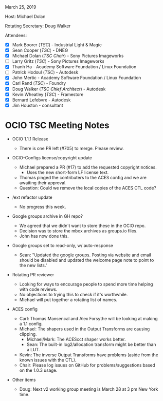 March 25, 2019

Host: Michael Dolan

Rotating Secretary: Doug Walker

Attendees:
  * [x] Mark Boorer (_TSC_) - Industrial Light & Magic
  * [x] Sean Cooper (_TSC_) - DNEG
  * [X] Michael Dolan (_TSC Chair_) - Sony Pictures Imageworks
  * [ ] Larry Gritz (_TSC_) - Sony Pictures Imageworks
  * [X] Thanh Ha - Academy Software Foundation / Linux Foundation
  * [ ] Patrick Hodoul (_TSC_) - Autodesk
  * [X] John Mertic - Academy Software Foundation / Linux Foundation
  * [X] Carl Rand (_TSC_) - Foundry
  * [X] Doug Walker (_TSC Chief Architect_) - Autodesk
  * [X] Kevin Wheatley (_TSC_) - Framestore
  * [X] Bernard Lefebvre - Autodesk
  * [X] Jim Houston - consultant

# **OCIO TSC Meeting Notes**

* OCIO 1.1.1 Release
    - There is one PR left (#705) to merge.  Please review.  

* OCIO-Configs license/copyright update
    - Michael prepared a PR (#17) to add the requested copyright notices.
        - Uses the new short-form LF license text.
    - Thomas pinged the contributers to the ACES config and we are awaiting their approval.
    - Question: Could we remove the local copies of the ACES CTL code?

* /ext refactor update
    - No progress this week.

* Google groups archive in GH repo?
    - We agreed that we didn't want to store these in the OCIO repo.
    - Decision was to store the mbox archives as groups.io files.
    - John has now done this.

* Google groups set to read-only, w/ auto-response
    - Sean: "Updated the google groups. Posting via website and email should be disabled and updated the welcome page note to point to the new lists."

* Rotating PR reviewer
    - Looking for ways to encourage people to spend more time helping with code reviews.
    - No objections to trying this to check if it's worthwhile.
    - Michael will put together a rotating list of names.

* ACES config
    - Carl: Thomas Mansencal and Alex Forsythe will be looking at making a 1.1 config.
    - Michael: The shapers used in the Output Transforms are causing clipping.
        - Michael/Mark: The ACEScct shaper works better.
        - Sean: The built-in log2/allocation transform might be better than a LUT.
    - Kevin: The inverse Output Transforms have problems (aside from the known issues with the CTL).
    - Chair: Please log issues on GitHub for problems/suggestions based on the 1.0.3 usage.

* Other items
    - Doug: Next v2 working group meeting is March 28 at 3 pm New York time.
